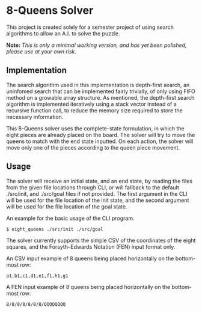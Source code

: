 # 8-Queens Solver
This project is created solely for a semester project of using search algorithms to allow an A.I. to solve the puzzle.

**Note:** _This is only a minimal working version, and has yet been polished, please use at your own risk._

## Implementation
The search algorithm used in this implementation is depth-first search, an uninfomed search that can be implemented fairly trivially, of only using FIFO method on a growable array structure. As mentioned, the depth-first search algorithm is implemented iteratively using a stack vector instead of a recursive function call, to reduce the memory size required to store the necessary information.

This 8-Queens solver uses the complete-state formulation, in which the eight pieces are already placed on the board. The solver will try to move the queens to match with the end state inputted. On each action, the solver will move only one of the pieces according to the queen piece movement.

## Usage
The solver will receive an initial state, and an end state, by reading the files from the given file locations through CLI, or will fallback to the default ./src/init, and ./src/goal files if not provided. The first argument in the CLI will be used for the file location of the init state, and the second argument will be used for the file location of the goal state.

An example for the basic usage of the CLI program.
```
$ eight_queens ./src/init ./src/goal
```

The solver currently supports the simple CSV of the coordinates of the eight squares, and the Forsyth–Edwards Notation (FEN) input format only.

An CSV input example of 8 queens being placed horizontally on the bottom-most row:
```
a1,b1,c1,d1,e1,f1,h1,g1
```
A FEN input example of 8 queens being placed horizontally on the bottom-most row:
```
8/8/8/8/8/8/8/QQQQQQQQ
```